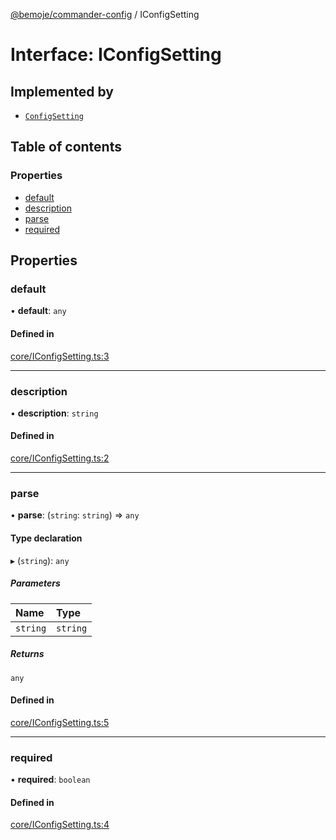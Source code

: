 [@bemoje/commander-config](https://github.com/bemoje/tsmono/blob/main/pkg/commander-config/docs/md/index.md) / IConfigSetting

# Interface: IConfigSetting

## Implemented by

- [`ConfigSetting`](https://github.com/bemoje/tsmono/blob/main/pkg/commander-config/docs/md/classes/ConfigSetting.md)

## Table of contents

### Properties

- [default](https://github.com/bemoje/tsmono/blob/main/pkg/commander-config/docs/md/interfaces/IConfigSetting.md#default)
- [description](https://github.com/bemoje/tsmono/blob/main/pkg/commander-config/docs/md/interfaces/IConfigSetting.md#description)
- [parse](https://github.com/bemoje/tsmono/blob/main/pkg/commander-config/docs/md/interfaces/IConfigSetting.md#parse)
- [required](https://github.com/bemoje/tsmono/blob/main/pkg/commander-config/docs/md/interfaces/IConfigSetting.md#required)

## Properties

### default

• **default**: `any`

#### Defined in

[core/IConfigSetting.ts:3](https://github.com/bemoje/tsmono/blob/f74277c/pkg/commander-config/src/core/IConfigSetting.ts#L3)

___

### description

• **description**: `string`

#### Defined in

[core/IConfigSetting.ts:2](https://github.com/bemoje/tsmono/blob/f74277c/pkg/commander-config/src/core/IConfigSetting.ts#L2)

___

### parse

• **parse**: (`string`: `string`) => `any`

#### Type declaration

▸ (`string`): `any`

##### Parameters

| Name | Type |
| :------ | :------ |
| `string` | `string` |

##### Returns

`any`

#### Defined in

[core/IConfigSetting.ts:5](https://github.com/bemoje/tsmono/blob/f74277c/pkg/commander-config/src/core/IConfigSetting.ts#L5)

___

### required

• **required**: `boolean`

#### Defined in

[core/IConfigSetting.ts:4](https://github.com/bemoje/tsmono/blob/f74277c/pkg/commander-config/src/core/IConfigSetting.ts#L4)

